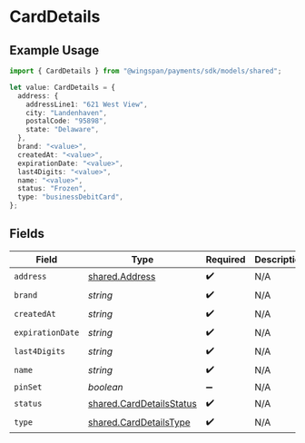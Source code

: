 # CardDetails

## Example Usage

```typescript
import { CardDetails } from "@wingspan/payments/sdk/models/shared";

let value: CardDetails = {
  address: {
    addressLine1: "621 West View",
    city: "Landenhaven",
    postalCode: "95898",
    state: "Delaware",
  },
  brand: "<value>",
  createdAt: "<value>",
  expirationDate: "<value>",
  last4Digits: "<value>",
  name: "<value>",
  status: "Frozen",
  type: "businessDebitCard",
};
```

## Fields

| Field                                                                       | Type                                                                        | Required                                                                    | Description                                                                 |
| --------------------------------------------------------------------------- | --------------------------------------------------------------------------- | --------------------------------------------------------------------------- | --------------------------------------------------------------------------- |
| `address`                                                                   | [shared.Address](../../../sdk/models/shared/address.md)                     | :heavy_check_mark:                                                          | N/A                                                                         |
| `brand`                                                                     | *string*                                                                    | :heavy_check_mark:                                                          | N/A                                                                         |
| `createdAt`                                                                 | *string*                                                                    | :heavy_check_mark:                                                          | N/A                                                                         |
| `expirationDate`                                                            | *string*                                                                    | :heavy_check_mark:                                                          | N/A                                                                         |
| `last4Digits`                                                               | *string*                                                                    | :heavy_check_mark:                                                          | N/A                                                                         |
| `name`                                                                      | *string*                                                                    | :heavy_check_mark:                                                          | N/A                                                                         |
| `pinSet`                                                                    | *boolean*                                                                   | :heavy_minus_sign:                                                          | N/A                                                                         |
| `status`                                                                    | [shared.CardDetailsStatus](../../../sdk/models/shared/carddetailsstatus.md) | :heavy_check_mark:                                                          | N/A                                                                         |
| `type`                                                                      | [shared.CardDetailsType](../../../sdk/models/shared/carddetailstype.md)     | :heavy_check_mark:                                                          | N/A                                                                         |